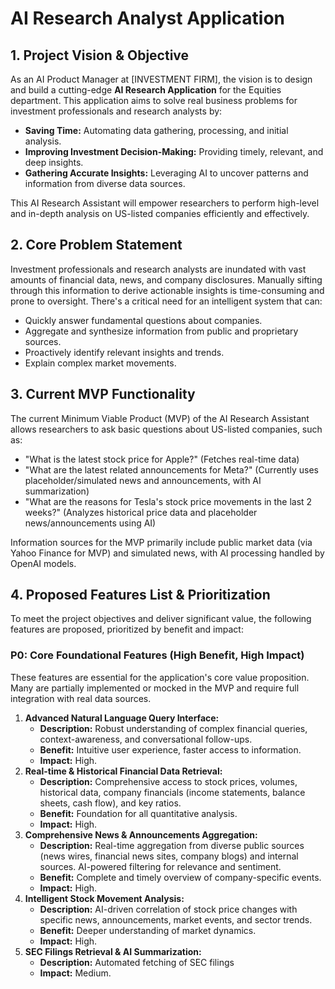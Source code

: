 # AI Research Analyst Application

## 1. Project Vision & Objective

As an AI Product Manager at [INVESTMENT FIRM], the vision is to design and build a cutting-edge **AI Research Application** for the Equities department. This application aims to solve real business problems for investment professionals and research analysts by:

- **Saving Time:** Automating data gathering, processing, and initial analysis.
- **Improving Investment Decision-Making:** Providing timely, relevant, and deep insights.
- **Gathering Accurate Insights:** Leveraging AI to uncover patterns and information from diverse data sources.

This AI Research Assistant will empower researchers to perform high-level and in-depth analysis on US-listed companies efficiently and effectively.

## 2. Core Problem Statement

Investment professionals and research analysts are inundated with vast amounts of financial data, news, and company disclosures. Manually sifting through this information to derive actionable insights is time-consuming and prone to oversight. There's a critical need for an intelligent system that can:

- Quickly answer fundamental questions about companies.
- Aggregate and synthesize information from public and proprietary sources.
- Proactively identify relevant insights and trends.
- Explain complex market movements.

## 3. Current MVP Functionality

The current Minimum Viable Product (MVP) of the AI Research Assistant allows researchers to ask basic questions about US-listed companies, such as:

- "What is the latest stock price for Apple?" (Fetches real-time data)
- "What are the latest related announcements for Meta?" (Currently uses placeholder/simulated news and announcements, with AI summarization)
- "What are the reasons for Tesla's stock price movements in the last 2 weeks?" (Analyzes historical price data and placeholder news/announcements using AI)

Information sources for the MVP primarily include public market data (via Yahoo Finance for MVP) and simulated news, with AI processing handled by OpenAI models.

## 4. Proposed Features List & Prioritization

To meet the project objectives and deliver significant value, the following features are proposed, prioritized by benefit and impact:

### P0: Core Foundational Features (High Benefit, High Impact)

These features are essential for the application's core value proposition. Many are partially implemented or mocked in the MVP and require full integration with real data sources.

1.  **Advanced Natural Language Query Interface:**
    - **Description:** Robust understanding of complex financial queries, context-awareness, and conversational follow-ups.
    - **Benefit:** Intuitive user experience, faster access to information.
    - **Impact:** High.
2.  **Real-time & Historical Financial Data Retrieval:**
    - **Description:** Comprehensive access to stock prices, volumes, historical data, company financials (income statements, balance sheets, cash flow), and key ratios.
    - **Benefit:** Foundation for all quantitative analysis.
    - **Impact:** High.
3.  **Comprehensive News & Announcements Aggregation:**
    - **Description:** Real-time aggregation from diverse public sources (news wires, financial news sites, company blogs) and internal sources. AI-powered filtering for relevance and sentiment.
    - **Benefit:** Complete and timely overview of company-specific events.
    - **Impact:** High.
4.  **Intelligent Stock Movement Analysis:**
    - **Description:** AI-driven correlation of stock price changes with specific news, announcements, market events, and sector trends.
    - **Benefit:** Deeper understanding of market dynamics.
    - **Impact:** High.
5.  **SEC Filings Retrieval & AI Summarization:**
    - **Description:** Automated fetching of SEC filings
    - **Impact:** Medium.
